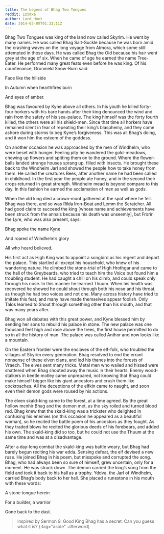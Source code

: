 ```yaml
---
title: The Legend of Bhag Two Tongues
reddit: 1zxmxa
author: Lord_Hoot
date: 2014-03-09T01:33:11Z
---
```


Bhag Two Tongues was king of the land now called Skyrim. He went by many names.
He was called Bhag Salt-Suckle because he was born amid the crashing waves on
the long voyage from Atmora, which some still attempted in those days. He was
called Bhag the Old because his hair went grey at the age of six. When he came
of age he earned the name Tree-Eater. He performed many great feats even before
he was king. Of his countenance, Gronmeld Snow-Burn said:

Face like the hillside

In Autumn when hearthfires burn

And eyes of amber.

Bhag was favoured by Kyne above all others. In his youth he killed forty-four
horkers with his bare hands after their king denounced the wind and rain from
the safety of his sea-palace. The king himself was the forty fourth killed, the
others were all his shield-men. Since that time all horkers have remained silent
in fear of repeating their king’s blasphemy, and they come ashore during storms
to beg Kyne’s forgiveness. This was all Bhag’s doing, and it won him the esteem
of the goddess.

On another occasion he was approached by the men of Windhelm, who were beset
with hunger. Feeling pity he wandered the gold-meadows, chewing up flowers and
spitting them on to the ground. Where the flower-balls landed strange houses
sprang up, filled with insects. He brought these back to the Windhelm Jarl and
showed the people how to take honey from them. He called the creatures Bees,
after another name he had been called in childhood. In the first year the people
ate honey, and in the second their crops returned in great strength. Windhelm
mead is beyond compare to this day. In this fashion he earned the acclamation of
men as well as gods.

When the old king died a crown-moot gathered at the spot where he fell. Bhag was
there, and so was Rilda Iron-Boat and Lemm the Scratcher. All had good claim to
succeed the king [whose name and achievements have been struck from the annals
because his death was unseemly], but Frorir the Lyre, who was also present,
says:

Bhag spoke the name Kyne

And roared of Windhelm’s glory

All who heard believed.

His first act as High King was to appoint a songbird as his regent and depart
the palace. This startled all except his household, who knew of his wandering
nature. He climbed the stone-trial of High Hrothgar and came to the hall of the
Greybeards, who tried to teach him the Voice but found him a troubling student.
He had caught a chill on his climb, and could speak only through his nose. In
this manner he learned Thuum. When his health was recovered he showed he could
shout through both his nose and his throat, as though he had two voices and not
one. Many across history have tried to imitate this feat, and many have made
themselves appear foolish. Only Talos learned to Shout through something other
than his mouth, and that was many years after.

Bhag won all debates with this great power, and Kyne blessed him by sending her
sons to rebuild his palace in stone. The new palace was one thousand feet high
and rose above the trees, the first house permitted to do so in all the history
of man. The palace was called Anthor and now looks like a mountain.

On the Eastern frontier were the enclaves of the elf-folk, who troubled the
villages of Skyrim every generation. Bhag resolved to end the errant nonsense of
these elven clans, and led his thanes into the forests of Vraech. The elves sent
many tricks. Metal men who wailed and hissed were shattered when Bhag shouted
away the music in their hearts. Enemy wood-stalkers in beetle motley came
unprepared, not knowing that Bhag could make himself bigger like his giant
ancestors and crush them like cockroaches. All the deceptions of the elfkin came
to naught, and soon even their demon gods were roused by his actions.

The elven skald-king came to the forest, at a time agreed. By the great hollow
menhir Bhag and the demon met, as the sky roiled and turned blood red. Bhag knew
that the skald-king was a trickster who delighted in confusing his enemies (on
this occasion he appeared as a beautiful woman), so he recited the battle poem
of his ancestors as they fought. As they traded blows he recited the glorious
deeds of his forebears, and added his own. The skald-king did so too, but he
could not use the Thuum at the same time and was at a disadvantage.

After a day-long combat the skald-king was battle weary, but Bhag had barely
begun reciting his war edda. Sensing defeat, the elf devised a new ruse. He
joined Bhag in his poem, but misspoke and corrupted the song. Bhag, who had
always been so sure of himself, grew uncertain, only for a moment. He was struck
down. The demon carried the king’s song from the field and took it back to his
hall as a trophy. Yddva, the Jarl of Windhelm, carried Bhag’s body back to her
hall. She placed a runestone in his mouth with these words:

A stone tongue herein

For a builder, a warrior

Gone back to the dust.

> Inspired by Sermon 9. Good King Bhag has a secret. Can you guess what it is?
{:tag="aside" .afterword}
